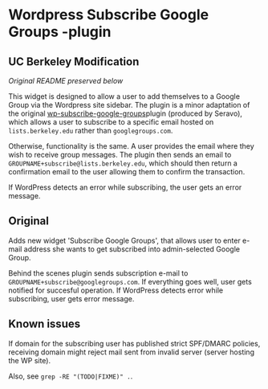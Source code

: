 # Wordpress Subscribe Google Groups -plugin

## UC Berkeley Modification

_Original README preserved below_

This widget is designed to allow a user to add themselves to a Google Group via the Wordpress site sidebar. The plugin is a minor adaptation of the original [wp-subscribe-google-groups](https://github.com/Seravo/wp-subscribe-google-groups)plugin (produced by Seravo), which allows a user to subscribe to a specific email hosted on `lists.berkeley.edu` rather than `googlegroups.com`. 

Otherwise, functionality is the same. A user provides the email where they wish to receive group messages. The plugin then sends an email to `GROUPNAME+subscribe@lists.berkeley.edu`, which should then return a confirmation email to the user allowing them to confirm the transaction. 

If WordPress detects an error while subscribing, the user gets an error message.


## Original

Adds new widget 'Subscribe Google Groups', that allows user to enter e-mail address she wants to get subscribed into admin-selected Google Group.

Behind the scenes plugin sends subscription e-mail to `GROUPNAME+subscribe@googlegroups.com`. If everything goes well, user gets notified for succesful operation. If WordPress detects error while subscribing, user gets error message.

## Known issues
If domain for the subscribing user has published strict SPF/DMARC policies, receiving domain might reject mail sent from invalid server (server hosting the WP site).

Also, see `grep -RE "(TODO|FIXME)" .`.
